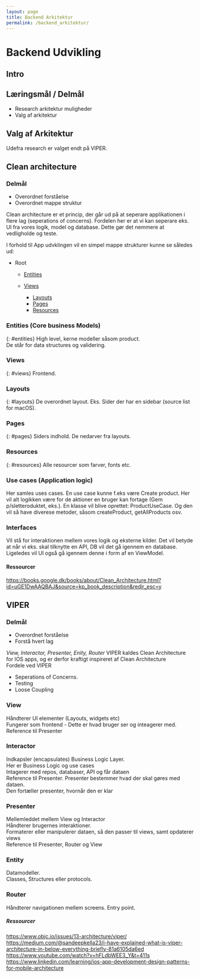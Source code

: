 ```yaml
---
layout: page
title: Backend Arkitektur
permalink: /backend_arkitektur/
---
```

# Backend Udvikling

## Intro


## Læringsmål / Delmål
<ul>
    <li>Research arkitektur muligheder</li>
    <li>Valg af arkitektur</li>
</ul>

## Valg af Arkitektur
Udefra research er valget endt på VIPER.

## Clean architecture

### Delmål
<ul>
    <li>Overordnet forståelse</li>
    <li>Overordnet mappe struktur</li>
</ul>

Clean architecture er et princip, der går ud på at seperare applikationen i flere lag (seperations of concerns).
Fordelen her er at vi kan seperare eks. UI fra vores logik, model og database.
Dette gør det nemmere at vedligholde og teste.

I forhold til App udvklingen vil en simpel mappe strukturer kunne se således ud:
<ul>
    <li>Root</li>
    <ul>
        <li><a href="#entities">Entities</a></li>
    </ul>
    <ul>
        <li><a href="#views">Views</a></li>
        <ul>
            <li><a href="#layouts">Layouts</a></li>
            <li><a href="#pages">Pages</a></li>
            <li><a href="#resources">Resources</a></li>
        </ul>
    </ul>
</ul>

### Entities (Core business Models)
{: #entities}
High level, kerne modeller såsom product.<br/>
De står for data structures og validering.

### Views
{: #views}
Frontend. 

### Layouts
{: #layouts}
De overordnet layout. Eks. Sider der har en sidebar (source list for macOS).

### Pages
{: #pages}
Siders indhold. De nedarver fra layouts.

### Resources
{: #resources}
Alle resourcer som farver, fonts etc.

### Use cases (Application logic)
Her samles uses cases. En use case kunne f.eks være Create product.
Her vil alt logikken være for de aktioner en bruger kan fortage (Gem p/sletteroduktet, eks.).
En klasse vil blive oprettet: ProductUseCase.
Og den vil så have diverese metoder, såsom createProduct, getAllProducts osv.

### Interfaces
Vil stå for interaktionen mellem vores logik og eksterne kilder.
Det vil betyde at når vi eks. skal tilknytte en API, DB vil det gå igennem en database.
Ligeledes vil UI også gå igennem denne i form af en ViewModel.

#### Ressourcer
https://books.google.dk/books/about/Clean_Architecture.html?id=uGE1DwAAQBAJ&source=kp_book_description&redir_esc=y

## VIPER

### Delmål
<ul>
    <li>Overordnet forståelse</li>
    <li>Forstå hvert lag</li>
</ul>

<i>View, Interactor, Presenter, Enity, Router</i>
VIPER kaldes Clean Architecture for IOS apps, og er derfor kraftigt inspireret af Clean Architecture<br/>
Fordele ved VIPER<br/>
<ul>
    <li>Seperations of Concerns.</li>
    <li>Testing</li>
    <li>Loose Coupling</li>    
</ul>

### View
Håndterer UI elementer (Layouts, widgets etc)<br/>
Fungerer som frontend - Dette er hvad bruger ser og inteagerer med.<br/>
Reference til Presenter<br/>

### Interactor
Indkapsler (encapsulates) Business Logic Layer.<br/>
Her er Business Logic og use cases<br/>
Intagerer med repos, databaser, API og får dataen<br/>
Reference til Presenter. Presenter bestemmer hvad der skal gøres med dataen.<br/>
Den fortæller presenter, hvornår den er klar

### Presenter
Mellemleddet mellem View og Interactor<br/>
Håndterer brugernes interaktioner. <br/>
Formaterer eller manipulerer dataen, så den passer til views, samt opdaterer views<br/>
Reference til Presenter, Router og View

### Entity
Datamodeller.<br/>
Classes, Structures eller protocols.

### Router
Håndterer navigationen mellem screens.
Entry point.

##### Ressourcer
https://www.objc.io/issues/13-architecture/viper/
https://medium.com/@sandeepkella23/i-have-explained-what-is-viper-architecture-in-below-everything-briefly-81a6105da6ed
https://www.youtube.com/watch?v=hFLdbWEE3_Y&t=411s
https://www.linkedin.com/learning/ios-app-development-design-patterns-for-mobile-architecture